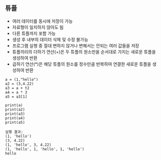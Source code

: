 ## 튜플
* 여러 데이터를 동시에 저장이 가능
* 자료형이 일치하지 않아도 됨
* 다른 튜플까지 포함 가능
* 생성 후 내부의 데이터 삭제 및 수정 불가능
* 프로그램 실행 중 절대 변하지 않거나 변해서는 안되는 여러 값들을 저장
* 튜플끼리의 더하기 연산(+)은 두 튜플의 원소만을 순서대로 가지는 새로운 튜플을 생성하여 반환
* 곱하기 연산(*)은 해당 튜플의 원소를 정수만큼 반복하여 연결한 새로운 튜플을 생성하여 반환

~~~
a = (1,"hello")
a2 = (3,4.22)
a3 = a + t2
a4 = a * 3
a5 = a3[1]

print(a)
print(a2)
print(a3)
print(a4)
print(a5)
~~~
~~~
실행 결과: 
(1, 'hello')
(3, 4.22)
(1, 'hello', 3, 4.22)
(1, 'hello', 1, 'hello', 1, 'hello')
hello
~~~
